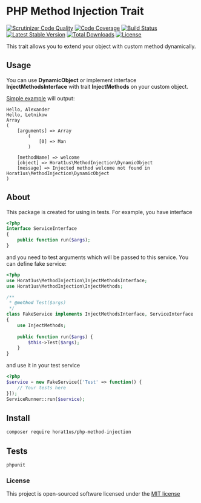 # PHP Method Injection Trait
[![Scrutinizer Code Quality](https://scrutinizer-ci.com/g/Horat1us/php-method-injection/badges/quality-score.png?b=master)](https://scrutinizer-ci.com/g/Horat1us/php-method-injection/?branch=master)
[![Code Coverage](https://scrutinizer-ci.com/g/Horat1us/php-method-injection/badges/coverage.png?b=master)](https://scrutinizer-ci.com/g/Horat1us/php-method-injection/?branch=master)
[![Build Status](https://scrutinizer-ci.com/g/Horat1us/php-method-injection/badges/build.png?b=master)](https://scrutinizer-ci.com/g/Horat1us/php-method-injection/build-status/master)
[![Latest Stable Version](https://poser.pugx.org/horat1us/php-method-injection/v/stable)](https://packagist.org/packages/horat1us/php-method-injection)
[![Total Downloads](https://poser.pugx.org/horat1us/php-method-injection/downloads)](https://packagist.org/packages/horat1us/php-method-injection)
[![License](https://poser.pugx.org/horat1us/php-method-injection/license)](https://packagist.org/packages/horat1us/php-method-injection)

This trait allows you to extend your object with custom method dynamically.

## Usage
You can use **DynamicObject** 
or implement interface **InjectMethodsInterface** with trait **InjectMethods** on your custom object. 

[Simple example](./examples/simple-object.php) will output:
```
Hello, Alexander
Hello, Letnikow
Array
(
    [arguments] => Array
        (
            [0] => Man
        )

    [methodName] => welcome
    [object] => Horat1us\MethodInjection\DynamicObject
    [message] => Injected method welcome not found in Horat1us\MethodInjection\DynamicObject
)

```

## About

This package is created for using in tests.
For example, you have interface
```php
<?php
interface ServiceInterface
{
    public function run($args);
}
```
and you need to test arguments which will be passed to this service.
You can define fake service:
```php
<?php
use Horat1us\MethodInjection\InjectMethodsInterface;
use Horat1us\MethodInjection\InjectMethods;

/**
 * @method Test($args) 
 */
class FakeService implements InjectMethodsInterface, ServiceInterface
{
    use InjectMethods;
    
    public function run($args) {
        $this->Test($args);
    }
}
```
and use it in your test service
```php
<?php
$service = new FakeService(['Test' => function() {
    // Your tests here
}]);
ServiceRunner::run($service);
```

## Install
```bash
composer require horat1us/php-method-injection
```

## Tests
```bash
phpunit
```


### License

This project is open-sourced software licensed under the [MIT license](./LICENSE)

